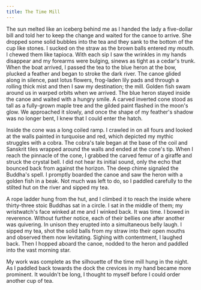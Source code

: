 ```yaml
---
title: The Time Mill
---
```


The sun melted like an iceberg behind me as I handed the lady a five-dollar bill and told her to keep the change and waited for the canoe to arrive. She dropped some solid bubbles into the tea and they sank to the bottom of the cup like stones. I sucked on the straw as the brown balls entered my mouth. I chewed them like tapioca. With each sip I saw the wrinkles in my hands disappear and my forearms were bulging, sinews as tight as a cedar's trunk. When the boat arrived, I passed the tea to the blue heron at the bow, plucked a feather and began to stroke the dark river. The canoe glided along in silence, past lotus flowers, frog-laden lily pads and through a rolling thick mist and then I saw my destination; the mill. Golden fish swam around us in warped orbits when we arrived. The blue heron stayed inside the canoe and waited with a hungry smile. A carved inverted cone stood as tall as a fully-grown maple tree and the gilded paint flashed in the moon's glow. We approached it slowly, and once the shape of my feather's shadow was no longer bent, I knew that I could enter the hatch.

Inside the cone was a long coiled ramp. I crawled in on all fours and looked at the walls painted in turquoise and red, which depicted my mythic struggles with a cobra. The cobra's tale began at the base of the coil and Sanskrit tiles wrapped around the walls and ended at the cone's tip. When I reach the pinnacle of the cone, I grabbed the carved femur of a giraffe and struck the crystal bell. I did not hear its initial sound, only the echo that bounced back from against the horizon. The deep chime signaled the Buddha's spell. I promptly boarded the canoe and saw the heron with a golden fish in a beak. Not much was left to do, so I paddled carefully to the stilted hut on the river and sipped my tea.

A rope ladder hung from the hut, and I climbed it to reach the inside where thirty-three stoic Buddhas sat in a circle. I sat in the middle of them; my wristwatch's face winked at me and I winked back. It was time. I bowed in reverence. Without further notice, each of their bellies one after another was quivering. In unison they erupted into a simultaneous belly laugh. I sipped my tea, shot the solid balls from my straw into their open mouths and observed them now levitating.  Sighing with contentment, I laughed back. Then I hopped aboard the canoe, nodded to the heron and paddled into the vast morning star.

 My work was complete as the silhouette of the  time mill hung in the night.  As I paddled back towards the dock the crevices in my hand became more prominent.  It wouldn't be long, I thought to myself before I could order another cup of tea.

